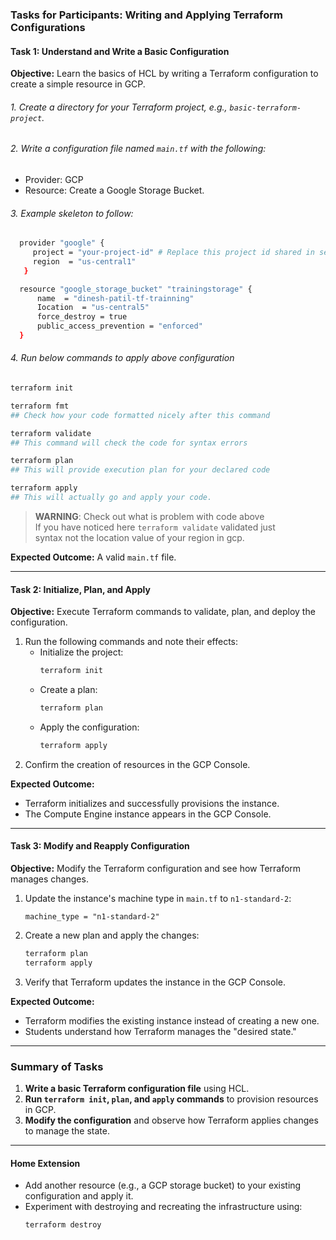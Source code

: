 ### **Tasks for Participants: Writing and Applying Terraform Configurations**

#### **Task 1: Understand and Write a Basic Configuration**
**Objective:** Learn the basics of HCL by writing a Terraform configuration to create a simple resource in GCP.  

###### 1. Create a directory for your Terraform project, e.g., `basic-terraform-project`.
###### 2. Write a configuration file named `main.tf` with the following:
   - Provider: GCP
   - Resource: Create a Google Storage Bucket.
###### 3. Example skeleton to follow:
```Bash
  provider "google" {  
     project = "your-project-id" # Replace this project id shared in session  
     region  = "us-central1"
   }  

  resource "google_storage_bucket" "trainingstorage" {  
      name  = "dinesh-patil-tf-trainning"  
      Iocation  = "us-central5"  
      force_destroy = true  
      public_access_prevention = "enforced"
  }

```

###### 4. Run below commands to apply above configuration
```bash
terraform init

terraform fmt
## Check how your code formatted nicely after this command

terraform validate
## This command will check the code for syntax errors

terraform plan
## This will provide execution plan for your declared code

terraform apply
## This will actually go and apply your code.
```
> **WARNING**:  Check out what is problem with code above  
> If you have noticed here `terraform validate` validated just   
> syntax not the location value of your region in gcp.   



**Expected Outcome:** A valid `main.tf` file.


---

#### **Task 2: Initialize, Plan, and Apply**
**Objective:** Execute Terraform commands to validate, plan, and deploy the configuration.  

1. Run the following commands and note their effects:
   - Initialize the project:
     ```bash
     terraform init
     ```
   - Create a plan:
     ```bash
     terraform plan
     ```
   - Apply the configuration:
     ```bash
     terraform apply
     ```
2. Confirm the creation of resources in the GCP Console.

**Expected Outcome:** 
- Terraform initializes and successfully provisions the instance.  
- The Compute Engine instance appears in the GCP Console.

---

#### **Task 3: Modify and Reapply Configuration**
**Objective:** Modify the Terraform configuration and see how Terraform manages changes.  

1. Update the instance's machine type in `main.tf` to `n1-standard-2`:
   ```hcl
   machine_type = "n1-standard-2"
   ```
2. Create a new plan and apply the changes:
   ```bash
   terraform plan
   terraform apply
   ```
3. Verify that Terraform updates the instance in the GCP Console.

**Expected Outcome:** 
- Terraform modifies the existing instance instead of creating a new one.  
- Students understand how Terraform manages the "desired state."

---

### **Summary of Tasks**
1. **Write a basic Terraform configuration file** using HCL.
2. **Run `terraform init`, `plan`, and `apply` commands** to provision resources in GCP.
3. **Modify the configuration** and observe how Terraform applies changes to manage the state.

---

#### **Home Extension**
- Add another resource (e.g., a GCP storage bucket) to your existing configuration and apply it.
- Experiment with destroying and recreating the infrastructure using:
  ```bash
  terraform destroy
  ```